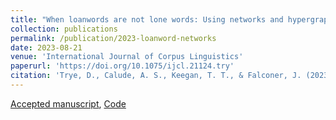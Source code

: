 ```yaml
---
title: "When loanwords are not lone words: Using networks and hypergraphs to explore Māori loanwords in New Zealand English"
collection: publications
permalink: /publication/2023-loanword-networks
date: 2023-08-21
venue: 'International Journal of Corpus Linguistics'
paperurl: 'https://doi.org/10.1075/ijcl.21124.try'
citation: 'Trye, D., Calude, A. S., Keegan, T. T., & Falconer, J. (2023). "When loanwords are not lone words: Using networks and hypergraphs to explore Māori loanwords in New Zealand English." <i>International Journal of Corpus Linguistics</i>, <i>28</i>(4), 461-499.'
---
```


[Accepted manuscript](http://dgt12.github.io/files/IJCL_am.pdf), [Code](https://github.com/Waikato/kiwiwords/tree/master/loanword_networks)
